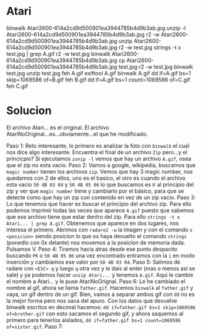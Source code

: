 # Atari

binwalk Atari2600-614a2cd9d500901ea3944785b4d9b3ab.jpg
unzip -l Atari2600-614a2cd9d500901ea3944785b4d9b3ab.jpg
r2 -w Atari2600-614a2cd9d500901ea3944785b4d9b3ab.jpg
unzip Atari2600-614a2cd9d500901ea3944785b4d9b3ab.jpg
 r2 -w test.jpg
strings -t x test.jpg | grep A.gif
r2 -w test.jpg
binwalk Atari2600-614a2cd9d500901ea3944785b4d9b3ab.jpg
cp Atari2600-614a2cd9d500901ea3944785b4d9b3ab.jpg test.jpg
r2 -w test.jpg
binwalk test.jpg
unzip test.jpg
feh A.gif
exiftool A.gif
binwalk A.gif
dd if=A.gif bs=1 skip=1069586 of=B.gif
feh B.gif
dd if=A.gif bs=1 count=1069586 of=C.gif
feh C.gif

# Solucion

El archivo Atari... es el original.
El archivo AtariNoOriginal...es...obviamente...el que he modificado.

Paso 1: Reto interesante, lo primero es analizar la foto con `binwalk` el cual nos dice algo interesante. Encuentra el final de un archivo `Zip` pero...y el princicpio? Si ejecutamos `zunip -l` vemos que hay un archivo `A.gif`, osea que el zip no esta vacio.
Paso 2: Vamos a google, wikipedia, buscamos que `magic number` tienen los archivos `zip`. Vemos que hay 3 magic number, nos quedamos con 2 de ellos, uno es el basico, el otro es cuando el archivo esta vacio `50 4B 03 04` y `50 4B 05 06` lo que buscamos es ir al principio del zip y ver que `magic number` tiene y cambiarlo por el básico, para que se detecte como que hay un zip con contenido en vez de un zip vacio.
Paso 3: Lo que tenemos que hacer es buscar el principio del archivo zip. Para ello podemos imprimir todas las veces que aparece `A.gif` puesto  que sabemos que ese archivo tiene que estar dentro del zip. Para ello `strings -t x Atari... | grep A.gif`. Obtenemos que aparece en dos lugares, nos interesa el primero. Abrimos con `radare2 -w` la imagen y con el comando `s <posicion>` siendo posicion lo que os haya devuelto el comando `strings` (ponedlo con 0x delante) nos movemos a la posicion de memoria dada. Pulsamos V.
Paso 4: Tiramos hacia atras desde ese punto despacito buscando `PK` o `50 4B 05 06` una vez encontrado entramos con la `i` en modo inserción y cambiamos ese valor por `50 4B 03 04`.
Paso 5: Salimos de radare con `<ESC> q` y luego `q` otra vez y le dais al enter (mas o menos así se sale) y ya podemos hacer `unzip Atari...` y tenemos `A.gif`. Aqui le cambie el nombre a Atari... y le puse AtariNoOrignal.
Paso 6: Le he cambiado el nombre al gif, ahora se llama `father.gif`. Hacemos `binwalk` al `father.gif` y vaya, un gif dentro de un gif. Bien, vamos a separar ambos gif con `dd` no es la mejor forma pero nos saca del apuro. Con los datos que devuelve binwalk escritos en decimal hacemos: `dd if=father.gif bs=1 skip=1069586 of=brother.gif` con esto sacamos el segundo gif, y ahora saquemos al primero para tenerlos aislados, `dd if=father.gif bs=1 count=1069586 of=sister.gif`.
Paso 7:
